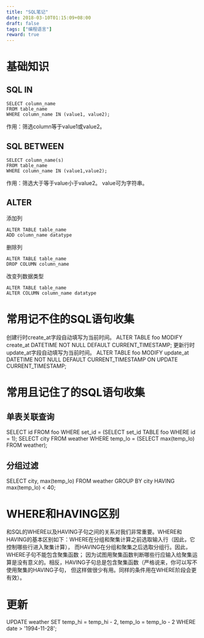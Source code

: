 ```yaml
---
title: "SQL笔记"
date: 2018-03-10T01:15:09+08:00
draft: false
tags: ["编程语言"]
reward: true
---
```


# 基础知识

## SQL IN

```
SELECT column_name
FROM table_name 
WHERE column_name IN (value1, value2);
```

作用：筛选column等于value1或value2。

## SQL BETWEEN

```
SELECT column_name(s)
FROM table_name
WHERE column_name IN (value1,value2);
```

作用：筛选大于等于value小于value2。
value可为字符串。

## ALTER

添加列
```
ALTER TABLE table_name
ADD column_name datatype
```

删除列
```
ALTER TABLE table_name
DROP COLUMN column_name
```

改变列数据类型
```
ALTER TABLE table_name
ALTER COLUMN column_name datatype
```

# 常用记不住的SQL语句收集

创建行时create_at字段自动填写为当前时间。
ALTER TABLE foo MODIFY create_at DATETIME NOT NULL DEFAULT CURRENT_TIMESTAMP;
更新行时update_at字段自动填写为当前时间。
ALTER TABLE foo MODIFY update_at DATETIME NOT NULL DEFAULT CURRENT_TIMESTAMP ON UPDATE CURRENT_TIMESTAMP;

# 常用且记住了的SQL语句收集

## 单表关联查询

SELECT id FROM foo WHERE set_id = (SELECT set_id TABLE foo WHERE id = 1);
SELECT city FROM weather WHERE temp_lo = (SELECT max(temp_lo) FROM weather);

## 分组过滤
SELECT city, max(temp_lo)
    FROM weather
    GROUP BY city
    HAVING max(temp_lo) < 40;

# WHERE和HAVING区别
和SQL的WHERE以及HAVING子句之间的关系对我们非常重要。WHERE和HAVING的基本区别如下：WHERE在分组和聚集计算之前选取输入行（因此，它控制哪些行进入聚集计算）， 而HAVING在分组和聚集之后选取分组行。因此，WHERE子句不能包含聚集函数； 因为试图用聚集函数判断哪些行应输入给聚集运算是没有意义的。相反，HAVING子句总是包含聚集函数（严格说来，你可以写不使用聚集的HAVING子句， 但这样做很少有用。同样的条件用在WHERE阶段会更有效）。

# 更新
UPDATE weather
    SET temp_hi = temp_hi - 2,  temp_lo = temp_lo - 2
    WHERE date > '1994-11-28';
